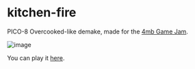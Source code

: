 # kitchen-fire
PICO-8 Overcooked-like demake, made for the [4mb Game Jam](https://itch.io/jam/4mb).

![image](https://github.com/tducasse/kitchen-fire/assets/11507599/88f5de39-41cf-44ea-8e11-678ef2100d9b)


You can play it [here](https://tducasse.itch.io/the-kitchen-is-on-fire).
